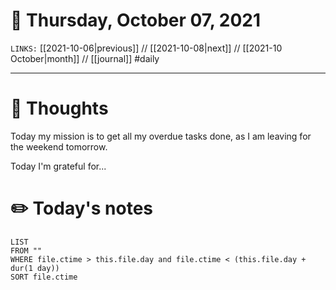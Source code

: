 # 📅 Thursday, October 07, 2021
`LINKS:` [[2021-10-06|previous]] // [[2021-10-08|next]] // [[2021-10 October|month]] // [[journal]] 
#daily

---
# 💭 Thoughts
Today my mission is to get all my overdue tasks done, as I am leaving for the weekend tomorrow. 

Today I'm grateful for...

# ✏️ Today's notes
```dataview
LIST 
FROM ""
WHERE file.ctime > this.file.day and file.ctime < (this.file.day + dur(1 day))
SORT file.ctime
```
